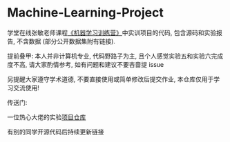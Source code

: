 # Machine-Learning-Project
学堂在线张敏老师课程[《机器学习训练营》](https://www.xuetangx.com/training/ML080910036802/1048372?channel=i.area.page_course_ad)中实训项目的代码, 包含源码和实验报告, 不含数据 (部分公开数据集附有链接).

提前叠甲: 本人并非计算机专业, 代码野路子为主, 且个人感觉实验五和实验六完成度不高, 请大家酌情参考, 如有问题和建议不要吝啬提 issue

另提醒大家遵守学术道德, 不要直接使用或简单修改后提交作业, 本仓库仅用于学习交流使用!

传送门:

一位热心大佬的实验[项目仓库](https://github.com/W-caner/ML_class)

有别的同学开源代码后持续更新链接
